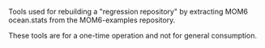 Tools used for rebuilding a "regression repository" by extracting MOM6 ocean.stats from the MOM6-examples repository.

These tools are for a one-time operation and not for general consumption.
